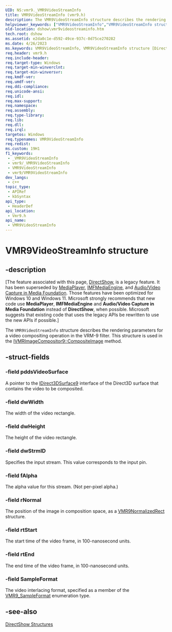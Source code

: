 ```yaml
---
UID: NS:vmr9._VMR9VideoStreamInfo
title: VMR9VideoStreamInfo (vmr9.h)
description: The VMR9VideoStreamInfo structure describes the rendering parameters for a video compositing operation in the VRM-9 filter. This structure is used in the IVMRImageCompositor9::CompositeImage method.
helpviewer_keywords: ["VMR9VideoStreamInfo","VMR9VideoStreamInfo structure [DirectShow]","VMR9VideoStreamInfoStructure","dshow.vmr9videostreaminfo","vmr9/VMR9VideoStreamInfo"]
old-location: dshow\vmr9videostreaminfo.htm
tech.root: dshow
ms.assetid: e2da0c1e-d592-49ce-937c-0d75ce270282
ms.date: 4/26/2023
ms.keywords: VMR9VideoStreamInfo, VMR9VideoStreamInfo structure [DirectShow], VMR9VideoStreamInfoStructure, dshow.vmr9videostreaminfo, vmr9/VMR9VideoStreamInfo
req.header: vmr9.h
req.include-header: 
req.target-type: Windows
req.target-min-winverclnt: 
req.target-min-winversvr: 
req.kmdf-ver: 
req.umdf-ver: 
req.ddi-compliance: 
req.unicode-ansi: 
req.idl: 
req.max-support: 
req.namespace: 
req.assembly: 
req.type-library: 
req.lib: 
req.dll: 
req.irql: 
targetos: Windows
req.typenames: VMR9VideoStreamInfo
req.redist: 
ms.custom: 19H1
f1_keywords:
 - _VMR9VideoStreamInfo
 - vmr9/_VMR9VideoStreamInfo
 - VMR9VideoStreamInfo
 - vmr9/VMR9VideoStreamInfo
dev_langs:
 - c++
topic_type:
 - APIRef
 - kbSyntax
api_type:
 - HeaderDef
api_location:
 - Vmr9.h
api_name:
 - VMR9VideoStreamInfo
---
```


# VMR9VideoStreamInfo structure


## -description

\[The feature associated with this page, [DirectShow](/windows/win32/directshow/directshow), is a legacy feature. It has been superseded by [MediaPlayer](/uwp/api/Windows.Media.Playback.MediaPlayer), [IMFMediaEngine](/windows/win32/api/mfmediaengine/nn-mfmediaengine-imfmediaengine), and [Audio/Video Capture in Media Foundation](windows/win32/medfound/audio-video-capture-in-media-foundation). Those features have been optimized for Windows 10 and Windows 11. Microsoft strongly recommends that new code use **MediaPlayer**, **IMFMediaEngine** and **Audio/Video Capture in Media Foundation** instead of **DirectShow**, when possible. Microsoft suggests that existing code that uses the legacy APIs be rewritten to use the new APIs if possible.\]

The <code>VMR9VideoStreamInfo</code> structure describes the rendering parameters for a video compositing operation in the VRM-9 filter. This structure is used in the <a href="/windows/desktop/api/vmr9/nf-vmr9-ivmrimagecompositor9-compositeimage">IVMRImageCompositor9::CompositeImage</a> method.

## -struct-fields

### -field pddsVideoSurface

A pointer to the <a href="/windows/desktop/api/d3d9helper/nn-d3d9helper-idirect3dsurface9">IDirect3DSurface9</a> interface of the Direct3D surface that contains the video to be composited.

### -field dwWidth

The width of the video rectangle.

### -field dwHeight

The height of the video rectangle.

### -field dwStrmID

Specifies the input stream. This value corresponds to the input pin.

### -field fAlpha

The alpha value for this stream. (Not per-pixel alpha.)

### -field rNormal

The position of the image in composition space, as a <a href="/previous-versions/windows/desktop/api/vmr9/ns-vmr9-vmr9normalizedrect">VMR9NormalizedRect</a> structure.

### -field rtStart

The start time of the video frame, in 100-nanosecond units.

### -field rtEnd

The end time of the video frame, in 100-nanosecond units.

### -field SampleFormat

The video interlacing format, specified as a member of the <a href="/previous-versions/windows/desktop/api/vmr9/ne-vmr9-vmr9_sampleformat">VMR9_SampleFormat</a> enumeration type.

## -see-also

<a href="/windows/desktop/DirectShow/directshow-structures">DirectShow Structures</a>